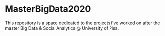 # MasterBigData2020

This repository is a space dedicated to the projects i've worked on after the master Big Data & Social Analytics @ University of Pisa.
